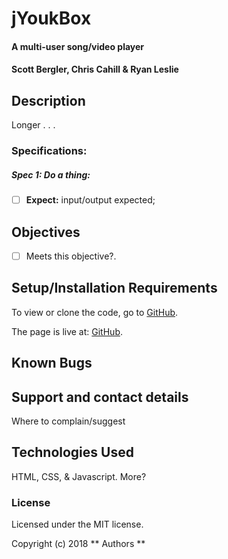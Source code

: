 # jYoukBox

#### A multi-user song/video player

#### Scott Bergler, Chris Cahill & Ryan Leslie

## Description
Longer . . .

### Specifications:
##### Spec 1: Do a thing:
- [ ] **Expect:** input/output expected;

## Objectives

- [ ] Meets this objective?.

## Setup/Installation Requirements
To view or clone the code, go to [GitHub]( ).

The page is live at: [GitHub]( ).

## Known Bugs

## Support and contact details

Where to complain/suggest

## Technologies Used

HTML, CSS, & Javascript. More?

### License

Licensed under the MIT license.

Copyright (c) 2018 ** Authors **
